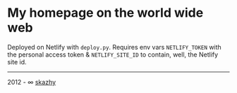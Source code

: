 # My homepage on the world wide web

Deployed on Netlify with `deploy.py`. Requires env vars `NETLIFY_TOKEN` with
the personal access token & `NETLIFY_SITE_ID` to contain, well, the Netlify site id.

___

2012 - &infin; [skazhy](http://karlis.me)
